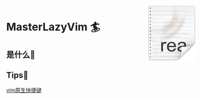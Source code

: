 <img src="./pics/icon.png" align="right" />

# MasterLazyVim 🏄

## 是什么🤔





## Tips🔐

[vim原生快捷键](https://devhints.io/vim)

